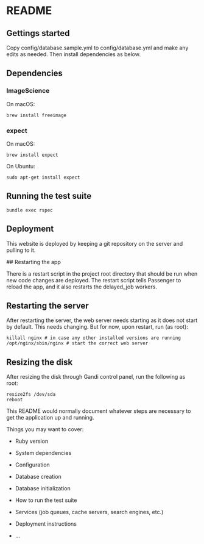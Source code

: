 # README

## Gettings started

Copy config/database.sample.yml to config/database.yml and make any edits
as needed. Then install dependencies as below.

## Dependencies

### ImageScience

On macOS:

```
brew install freeimage
```

### expect

On macOS:

```
brew install expect
```

On Ubuntu:

```
sudo apt-get install expect
```

## Running the test suite

`bundle exec rspec`

## Deployment

This website is deployed by keeping a git repository on the server and pulling
to it.

## Restarting the app

There is a restart script in the project root directory that should be run
when new code changes are deployed. The restart script tells Passenger
to reload the app, and it also restarts the delayed_job workers.

## Restarting the server

After restarting the server, the web server needs starting as it does not start
by default. This needs changing. But for now, upon restart, run (as root):

```
killall nginx # in case any other installed versions are running
/opt/nginx/sbin/nginx # start the correct web server
```

## Resizing the disk

After resizing the disk through Gandi control panel, run the following as root:

```
resize2fs /dev/sda
reboot
```

This README would normally document whatever steps are necessary to get the
application up and running.

Things you may want to cover:

* Ruby version

* System dependencies

* Configuration

* Database creation

* Database initialization

* How to run the test suite

* Services (job queues, cache servers, search engines, etc.)

* Deployment instructions

* ...
